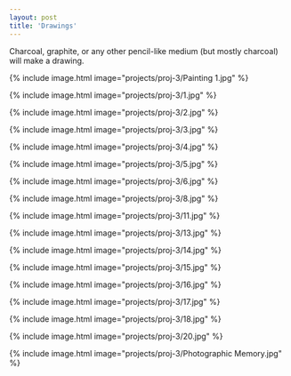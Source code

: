 ```yaml
---
layout: post
title: 'Drawings'
---
```


Charcoal, graphite, or any other pencil-like medium (but mostly charcoal) will make a drawing.

{% include image.html image="projects/proj-3/Painting 1.jpg" %}

{% include image.html image="projects/proj-3/1.jpg" %}

{% include image.html image="projects/proj-3/2.jpg" %}

{% include image.html image="projects/proj-3/3.jpg" %}

{% include image.html image="projects/proj-3/4.jpg" %}

{% include image.html image="projects/proj-3/5.jpg" %}

{% include image.html image="projects/proj-3/6.jpg" %}

{% include image.html image="projects/proj-3/8.jpg" %}

{% include image.html image="projects/proj-3/11.jpg" %}

{% include image.html image="projects/proj-3/13.jpg" %}

{% include image.html image="projects/proj-3/14.jpg" %}

{% include image.html image="projects/proj-3/15.jpg" %}

{% include image.html image="projects/proj-3/16.jpg" %}

{% include image.html image="projects/proj-3/17.jpg" %}

{% include image.html image="projects/proj-3/18.jpg" %}

{% include image.html image="projects/proj-3/20.jpg" %}

{% include image.html image="projects/proj-3/Photographic Memory.jpg" %}
